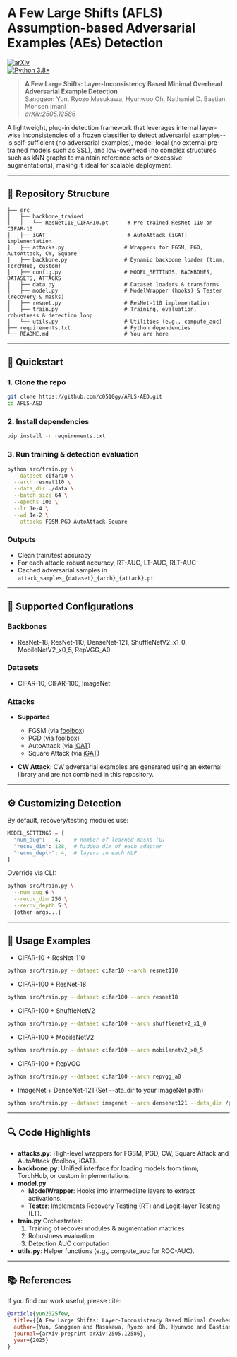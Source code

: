 # A Few Large Shifts (AFLS) Assumption-based Adversarial Examples (AEs) Detection

[![arXiv](https://img.shields.io/badge/arXiv-2505.12586-B31B1B.svg)](https://arxiv.org/abs/2505.12586)  
[![Python 3.8+](https://img.shields.io/badge/python-3.8%2B-blue.svg)]()

> **A Few Large Shifts: Layer-Inconsistency Based Minimal Overhead Adversarial Example Detection**  
> Sanggeon Yun, Ryozo Masukawa, Hyunwoo Oh, Nathaniel D. Bastian, Mohsen Imani  
> *arXiv:2505.12586*  

A lightweight, plug-in detection framework that leverages internal layer-wise inconsistencies of a frozen classifier to detect adversarial examples--is self-sufficient (no adversarial examples), model-local (no external pre-trained models such as SSL), and low-overhead (no complex structures such as kNN graphs to maintain reference sets or excessive augmentations), making it ideal for scalable deployment.

---

## 📁 Repository Structure

```
├── src
│   ├── backbone_trained
│   │   └── ResNet110_CIFAR10.pt      # Pre-trained ResNet-110 on CIFAR-10
│   ├── iGAT                          # AutoAttack (iGAT) implementation
│   ├── attacks.py                   # Wrappers for FGSM, PGD, AutoAttack, CW, Square
│   ├── backbone.py                  # Dynamic backbone loader (timm, TorchHub, custom)
│   ├── config.py                    # MODEL_SETTINGS, BACKBONES, DATASETS, ATTACKS
│   ├── data.py                      # Dataset loaders & transforms
│   ├── model.py                     # ModelWrapper (hooks) & Tester (recovery & masks)
│   ├── resnet.py                    # ResNet-110 implementation
│   ├── train.py                     # Training, evaluation, robustness & detection loop
│   └── utils.py                     # Utilities (e.g., compute_auc)
├── requirements.txt                 # Python dependencies
└── README.md                        # You are here
```

---

## 🚀 Quickstart

### 1. Clone the repo

```bash
git clone https://github.com/c0510gy/AFLS-AED.git
cd AFLS-AED
```


### 2. Install dependencies

```bash
pip install -r requirements.txt
```

### 3. Run training & detection evaluation

```bash
python src/train.py \
  --dataset cifar10 \
  --arch resnet110 \
  --data_dir ./data \
  --batch_size 64 \
  --epochs 100 \
  --lr 1e-4 \
  --wd 1e-2 \
  --attacks FGSM PGD AutoAttack Square
```

### Outputs

- Clean train/test accuracy
- For each attack: robust accuracy, RT-AUC, LT-AUC, RLT-AUC
- Cached adversarial samples in `attack_samples_{dataset}_{arch}_{attack}.pt`

---

## 🔧 Supported Configurations

### Backbones

- ResNet-18, ResNet-110, DenseNet-121, ShuffleNetV2_x1_0, MobileNetV2_x0_5, RepVGG_A0

### Datasets
- CIFAR-10, CIFAR-100, ImageNet

### Attacks

- **Supported**  
  - FGSM (via [foolbox](https://github.com/bethgelab/foolbox))
  - PGD (via [foolbox](https://github.com/bethgelab/foolbox))
  - AutoAttack (via [iGAT](https://github.com/xqsi/iGAT))
  - Square Attack (via [iGAT](https://github.com/xqsi/iGAT))

- **CW Attack**: CW adversarial examples are generated using an external library and are not combined in this repository.

---

## ⚙️ Customizing Detection

By default, recovery/testing modules use:

```py
MODEL_SETTINGS = {
  "num_aug":   4,    # number of learned masks (G)
  "recov_dim": 128,  # hidden dim of each adapter
  "recov_depth": 4,  # layers in each MLP
}
```

Override via CLI:

```bash
python src/train.py \
  --num_aug 6 \
  --recov_dim 256 \
  --recov_depth 5 \
  [other args...]
```


---

## 📝 Usage Examples

- CIFAR-10 + ResNet-110
```bash
python src/train.py --dataset cifar10 --arch resnet110
```
- CIFAR-100 + ResNet-18
```bash
python src/train.py --dataset cifar100 --arch resnet18
```
- CIFAR-100 + ShuffleNetV2
```bash
python src/train.py --dataset cifar100 --arch shufflenetv2_x1_0
```
- CIFAR-100 + MobileNetV2
```bash
python src/train.py --dataset cifar100 --arch mobilenetv2_x0_5
```
- CIFAR-100 + RepVGG
```bash
python src/train.py --dataset cifar100 --arch repvgg_a0
```
- 	ImageNet + DenseNet-121
(Set --ata_dir to your ImageNet path)
```bash
python src/train.py --dataset imagenet --arch densenet121 --data_dir /path/to/imagenet --recov_depth 3 --train_break True
```

---

## 🔍 Code Highlights

- **attacks.py**: High-level wrappers for FGSM, PGD, CW, Square Attack and AutoAttack (foolbox, iGAT).
- **backbone.py**: Unified interface for loading models from timm, TorchHub, or custom implementations.
- **model.py**
	- **ModelWrapper**: Hooks into intermediate layers to extract activations.
	- **Tester**: Implements Recovery Testing (RT) and Logit-layer Testing (LT).
- **train.py** Orchestrates:
	1.	Training of recover modules & augmentation matrices
	2.	Robustness evaluation
	3.	Detection AUC computation
- **utils.py**: Helper functions (e.g., compute_auc for ROC-AUC).

---

## 📚 References

If you find our work useful, please cite:

```bibtex
@article{yun2025few,
  title={{A Few Large Shifts: Layer-Inconsistency Based Minimal Overhead Adversarial Example Detection}},
  author={Yun, Sanggeon and Masukawa, Ryozo and Oh, Hyunwoo and Bastian, Nathaniel D and Imani, Mohsen},
  journal={arXiv preprint arXiv:2505.12586},
  year={2025}
}
```
